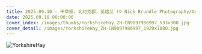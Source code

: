 ```yaml
---
title: 2025.09.10 - 干草捆，北约克郡，英格兰 (© Nick Brundle Photography/Getty Images)
date: 2025.09.10 00:00:00
cover_index: /images/thumbs/YorkshireHay_ZH-CN9097986997_533x300.jpg
cover_detail: /images/YorkshireHay_ZH-CN9097986997_1920x1080.jpg
---
```


![YorkshireHay](/images/YorkshireHay_ZH-CN9097986997_1920x1080.jpg)
